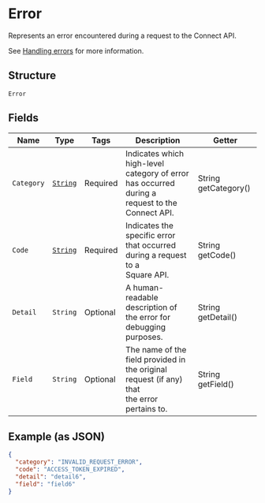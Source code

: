 
# Error

Represents an error encountered during a request to the Connect API.

See [Handling errors](#handlingerrors) for more information.

## Structure

`Error`

## Fields

| Name | Type | Tags | Description | Getter |
|  --- | --- | --- | --- | --- |
| `Category` | [`String`](/doc/models/error-category.md) | Required | Indicates which high-level category of error has occurred during a<br>request to the Connect API. | String getCategory() |
| `Code` | [`String`](/doc/models/error-code.md) | Required | Indicates the specific error that occurred during a request to a<br>Square API. | String getCode() |
| `Detail` | `String` | Optional | A human-readable description of the error for debugging purposes. | String getDetail() |
| `Field` | `String` | Optional | The name of the field provided in the original request (if any) that<br>the error pertains to. | String getField() |

## Example (as JSON)

```json
{
  "category": "INVALID_REQUEST_ERROR",
  "code": "ACCESS_TOKEN_EXPIRED",
  "detail": "detail6",
  "field": "field6"
}
```

